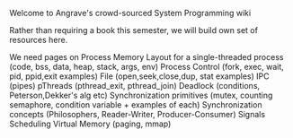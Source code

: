 Welcome to Angrave's crowd-sourced System Programming wiki

Rather than requiring a book this semester, we will build own set of resources here.

We need pages on 
Process Memory Layout for a single-threaded process (code, bss, data, heap, stack, args, env)
Process Control (fork, exec, wait, pid, ppid,exit examples)
File (open,seek,close,dup, stat examples)
IPC (pipes)
pThreads (pthread_exit, pthread_join)
Deadlock (conditions, Peterson,Dekker's alg etc)
Synchronization primitives (mutex, counting semaphore, condition variable + examples of each)
Synchronization concepts (Philosophers, Reader-Writer, Producer-Consumer)
Signals
Scheduling
Virtual Memory (paging, mmap)

